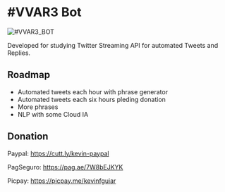 # #VVAR3 Bot

![#VVAR3_BOT](https://i.imgur.com/BC4PHta.jpg)

Developed for studying Twitter Streaming API for automated Tweets and Replies.

## Roadmap
- Automated tweets each hour with phrase generator
- Automated tweets each six hours pleding donation
- More phrases
- NLP with some Cloud IA

## Donation

Paypal: https://cutt.ly/kevin-paypal

PagSeguro: https://pag.ae/7W8bEJKYK

Picpay: https://picpay.me/kevinfguiar 
